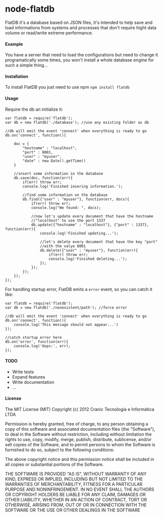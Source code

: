 node-flatdb
===========
FlatDB it's a database based on JSON files, it's intended to help save 
and load informations from systems and processes that don't require 
hight data volume or read/write extreme performance.

#### Example
You have a server that need to load the configurations but need to change 
it programatically some times, you won't install a whole database engine 
for such a simple thing...

#### Installation
To install FlatDB you just need to use npm `npm install flatdb`

#### Usage

Require the db an initialize it:

    var flatdb = require('flatdb');
    var db = new flatdb('./database'); //use any existing folder as db

    //db will emit the event 'connect' when everything is ready to go
    db.on('connect', function(){

        doc = {
            "hostname" : "localhost",
            "port" : 8001,
            "user" : "myuser",
            "date" : new Date().getTime()
        }

        //insert some information in the database
        db.save(doc, function(err){
            if(err) throw err;
            console.log('Finished insering information.');

            //find some information on the database
            db.find({"user" : "myuser"}, function(err, docs){
                if(err) throw err;
                console.log("We found: ", docs);

                //now let's update every document that have the hostname
                //"localhost" to use the port 1337
                db.update({"hostname" : "localhost"}, {"port" : 1337}, function(err){
                    console.log('Finished updating...');

                    //let's delete every document that have the key "port"
                    //with the valye 8001
                    db.delete({"user" : "myuser"}, function(err){
                        if(err) throw err;
                        console.log('Finished deleting...');
                    });
                });
            });
        });
    });

For handling startup error, FlatDB emits a `error` event, so you can catch it like:

    var flatdb = require('flatdb');
    var db = new flatdb('./nonexistent/path'); //force error

    //db will emit the event 'connect' when everything is ready to go
    db.on('connect', function(){
        console.log('This message should not appear...')
    });

    //catch startup error here
    db.on('error', function(err){
        console.log('Oops:', err);
    });


#### TODO

 * Write tests
 * Expand features
 * Write documentation
 * ...

#### License

The MIT License (MIT)
Copyright (c) 2012 Cranic Tecnologia e Informática LTDA

Permission is hereby granted, free of charge, to any person obtaining a 
copy of this software and associated documentation files (the "Software"), 
to deal in the Software without restriction, including without limitation 
the rights to use, copy, modify, merge, publish, distribute, sublicense, 
and/or sell copies of the Software, and to permit persons to whom the 
Software is furnished to do so, subject to the following conditions:

The above copyright notice and this permission notice shall be included 
in all copies or substantial portions of the Software.

THE SOFTWARE IS PROVIDED "AS IS", WITHOUT WARRANTY OF ANY KIND, EXPRESS 
OR IMPLIED, INCLUDING BUT NOT LIMITED TO THE WARRANTIES OF MERCHANTABILITY, 
FITNESS FOR A PARTICULAR PURPOSE AND NONINFRINGEMENT. IN NO EVENT SHALL THE 
AUTHORS OR COPYRIGHT HOLDERS BE LIABLE FOR ANY CLAIM, DAMAGES OR OTHER 
LIABILITY, WHETHER IN AN ACTION OF CONTRACT, TORT OR OTHERWISE, ARISING FROM, 
OUT OF OR IN CONNECTION WITH THE SOFTWARE OR THE USE OR OTHER DEALINGS IN 
THE SOFTWARE

